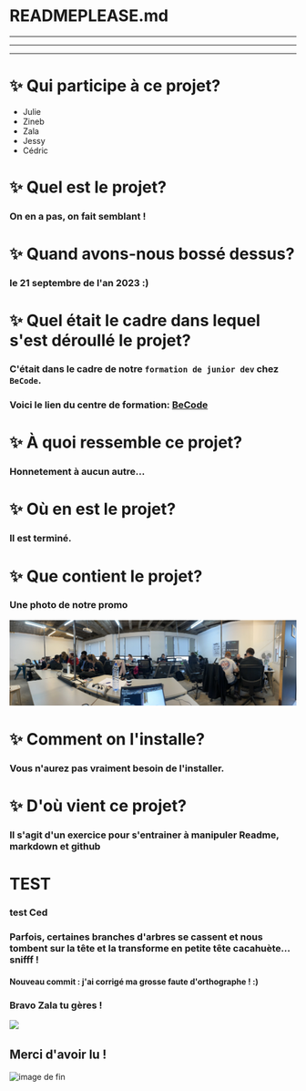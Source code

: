 # READMEPLEASE.md
***
---
- - -
#  ✨ Qui participe à ce projet?
* Julie
* Zineb
* Zala
* Jessy
* Cédric
#  ✨ Quel est le projet?
### On en a pas, on fait semblant !
#  ✨ Quand avons-nous bossé dessus?
### le 21 septembre de l'an 2023 :)
#  ✨ Quel était le cadre dans lequel s'est déroullé le projet?
### C'était dans le cadre de notre `formation de junior dev` chez `BeCode`.
### Voici le lien du centre de formation: [BeCode](https://becode.org/campuses/becode-brussels/)
#  ✨ À quoi ressemble ce projet?
### Honnetement à aucun autre...
#  ✨ Où en est le projet?
### Il est terminé.
#  ✨ Que contient le projet?
### Une photo de notre promo
![](https://github.com/julie1030/READMEPLEASE.md/blob/85fc2b03599b713aaf77a07bdf9a568f40622fe3/IMG_0145.jpg)
#  ✨ Comment on l'installe?
### Vous n'aurez pas vraiment besoin de l'installer.
#  ✨ D'où vient ce projet?
### Il s'agit d'un exercice pour s'entrainer à manipuler Readme, markdown et github

# TEST
### test Ced  

### Parfois, certaines branches d'arbres se cassent et nous tombent sur la tête et la transforme en petite tête cacahuète... snifff !
#### Nouveau commit : j'ai corrigé ma grosse faute d'orthographe ! :)
### Bravo Zala tu gères !
<img src="https://img.freepik.com/vecteurs-libre/illustration-lettrage-bravo-dessine-main_23-2149491528.jpg?size=626&ext=jpg" >

## **Merci d'avoir lu !**
![image de fin](https://media.giphy.com/media/3ohjUTvwPpXtvCt1f2/giphy.gif)
